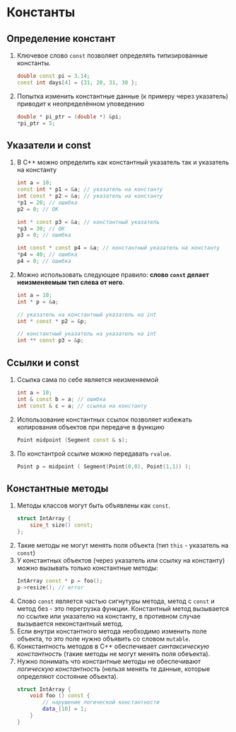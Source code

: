 # Константы

## Определение констант
1. Ключевое слово `const` позволяет определять типизированные константы.
    ```cpp
    double const pi = 3.14;
    const int days[4] = {31, 28, 31, 30 };
    ```
1. Попытка изменить константные данные (к примеру через указатель) приводит к неопределённом уповедению
    ```cpp
    double * pi_ptr = (double *) &pi;
    *pi_ptr = 5;
    ```
## Указатели и const
1. В С++ можно определить как константный указатель так и указатель на константу
    ```cpp
    int a = 10;
    const int * p1 = &a; // указатель на константу
    int const * p2 = &a; // указатель на константу
    *p1 = 20; // ошибка
    p2 = 0; // ОК

    int * const p3 = &a; // константный указатель
    *p3 = 30; // ОК
    p3 = 0; // ошибка

    int const * const p4 = &a; // константный указатель на константу
    *p4 = 40; // ошибка
    p4 = 0; // ошибка
    ```
1. Можно использовать следующее правило: **слово `const` делает неизменяемым тип слева от него**.
    ```cpp
    int a = 10;
    int * p = &a;

    // указатель на константный указатель на int
    int * const * p2 = &p;

    // константный указатель на указатель на int
    int ** const p3 = &p;
    ```
## Ссылки и const
1. Ссылка сама по себе является неизменяемой
    ```cpp
    int a = 10;
    int & const b = a; // ошибка
    int const & c = a; // ссылка на константу
    ```
1. Использование константных ссылок позволяет избежать копирования объектов при передаче в функцию
    ```cpp
    Point midpoint (Segment const & s);
    ```
1. По константрой ссылке можно передавать `rvalue`.
    ```cpp
    Point p = midpoint ( Segment(Point(0,0), Point(1,1)) );
    ```

## Константные методы

1. Методы классов могут быть объявлены как `const`.
    ```cpp
    struct IntArray {
        size_t size() const;
    };
    ```
1. Такие методы не могут менять поля объекта (тип `this` - указатель на `const`)
1. У константных объектов (через указатель или ссылку на константу) можно вызывать только константные методы:
    ```cpp
    IntArray const * p = foo();
    p->resize(); // error
    ```
1. Слово `const` является частью сигнутуры метода, метод с `const` и метод без - это перегрузка функции. Константный метод вызывается по ссылке или указателю на константу, в противном случае вызывается неконстантный метод.
1. Если внутри константного метода необходимо изменить поле объекта, то это поле нужно объявить со словом `mutable`.
1. Конкстантность методов в C++ обеспечивает _синтаксическую константность_ (такие методы не могут менять поля обеъекта).
1. Нужно понимать что константные методы не обеспечивают _логическую константность_ (нельзя менять те данные, которые определяют состояние объекта).
    ```cpp
    struct IntArray {
        void foo () const {
            // нарушение логической константности
            data_[10] = 1;
        }
    }
    ```

